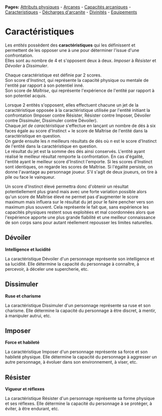 **Pages:**
[Attributs physiques](../book/attributs.md) -
[Arcanes](../book/arcanes.md) -
[Capacités arcaniques](../book/capacités.md) -
[Caracteristiques](../book/caractéristiques.md) -
[Décharges d'arcanite](../book/décharges.md) -
[Divinités](../book/divinités.md) -
[Equipements](../book/équipements.md)
# Caractéristiques

Les _entités_ possèdent des **caractéristiques** qui les définissent et permettent de les opposer une à une pour déterminer l&#039;issue d&#039;une confrontation.  
 Elles sont au nombre de 4 et s&#039;opposent deux à deux. _Imposer_ à _Résister_ et _Dévoiler_ à _Dissimuler_.

Chaque caractéristique est définie par 2 scores.  
 Son score d&#039;_Instinct,_ qui représente la capacité physique ou mentale de l&#039;entité par rapport à son potentiel inné.  
 Son score de _Maîtrise_, qui représente l&#039;expérience de l&#039;entité par rapport à son potentiel acquis.

Lorsque 2 entités s&#039;opposent, elles effectuent chacune un jet de la caractéristique opposée à la caractéristique utilisée par l&#039;entité initiant la confrontation (Imposer contre Résister, Résister contre Imposer, Dévoiler contre Dissimuler, Dissimuler contre Dévoiler).  
 Chaque _jet de caractéristique_ s&#039;effectue en lançant un nombre de dés à six faces égale au score d&#039;Instinct + le score de Maîtrise de l&#039;entité dans la caractéristique en question.  
 On garde ensuite les _n_ meilleurs résultats de dés où _n_ est le score d&#039;Instinct de l&#039;entité dans la caractéristique en question.  
 Le résultat du jet est la somme des dés ainsi conservés. L&#039;entité ayant réalisé le meilleur résultat remporte la confrontation. En cas d&#039;égalité, l&#039;entité ayant le meilleur score d&#039;Instinct l&#039;emporte. Si les scores d&#039;Instinct sont identiques, on regarde les scores de Maîtrise. Si l&#039;égalité persiste, on donne l&#039;avantage au personnage joueur. S&#039;il s&#039;agit de deux joueurs, on tire à pile ou face le vainqueur.

Un score d&#039;Instinct élevé permettra donc d&#039;obtenir un résultat potentiellement plus grand mais avec une forte variation possible alors qu&#039;un score de Maîtrise élevé ne permet pas d&#039;augmenter le score maximum mais influera sur le résultat du jet pour le faire pencher vers son maximum plus souvent. Cela représente le fait que, sans expérience les capacités physiques restent sous exploitées et mal coordonnées alors que l&#039;expérience apporte une plus grande fiabilité et une meilleur connaissance de son corps sans pour autant réellement repousser les limites naturelles.

## Dévoiler

**Intelligence et lucidité**

La caractéristique Dévoiler d&#039;un personnage représente son intelligence et sa lucidité. Elle détermine la capacité du personnage à connaître, à percevoir, à déceler une supercherie, etc.
## Dissimuler

**Ruse et charisme**

La caractéristique Dissimuler d&#039;un personnage représente sa ruse et son charisme. Elle détermine la capacité du personnage à être discret, à mentir, à manipuler autrui, etc.
## Imposer

**Force et habileté**

La caractéristique Imposer d&#039;un personnage représente sa force et son habileté physique. Elle détermine la capacité du personnage à aggresser un autre personnage, à évoluer dans son environnement, à viser, etc.
## Résister

**Vigueur et réflexes**

La caractéristique Résister d&#039;un personnage représente sa forme physique et ses réflexes. Elle détermine la capacité du personnage à se protéger, à éviter, à être endurant, etc.
